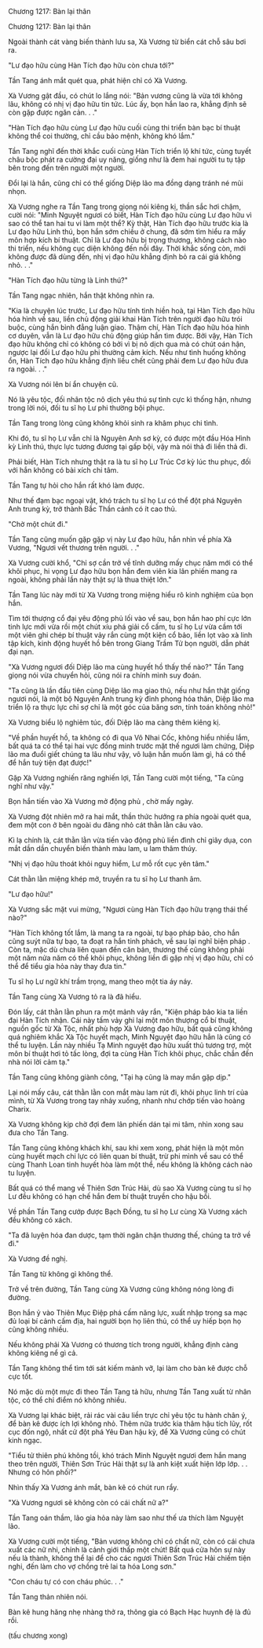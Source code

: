 




Chương 1217: Bàn lại thân


Chương 1217: Bàn lại thân

Ngoài thành cát vàng biến thành lưu sa, Xà Vương từ biển cát chỗ sâu bơi ra.

"Lư đạo hữu cùng Hàn Tích đạo hữu còn chưa tới?"

Tần Tang ánh mắt quét qua, phát hiện chỉ có Xà Vương.

Xà Vương gật đầu, có chút lo lắng nói: "Bản vương cũng là vừa tới không lâu, không có nhị vị đạo hữu tin tức. Lúc ấy, bọn hắn lao ra, khẳng định sẽ còn gặp được ngăn cản. . ."

"Hàn Tích đạo hữu cùng Lư đạo hữu cuối cùng thi triển bàn bạc bí thuật không thể coi thường, chỉ cầu bảo mệnh, không khó lắm."

Tần Tang nghĩ đến thời khắc cuối cùng Hàn Tích triển lộ khí tức, cùng tuyết châu bộc phát ra cường đại uy năng, giống như là đem hai người tu tụ tập bên trong đến trên người một người.

Đổi lại là hắn, cũng chỉ có thể giống Diệp lão ma đồng dạng tránh né mũi nhọn.

Xà Vương nghe ra Tần Tang trong giọng nói kiêng kị, thần sắc hơi chậm, cười nói: "Minh Nguyệt ngươi có biết, Hàn Tích đạo hữu cùng Lư đạo hữu vì sao có thể tan hai tu vi làm một thể? Kỳ thật, Hàn Tích đạo hữu trước kia là Lư đạo hữu Linh thú, bọn hắn sớm chiều ở chung, đã sớm tìm hiểu ra mấy môn hợp kích bí thuật. Chỉ là Lư đạo hữu bị trọng thương, không cách nào thi triển, nếu không cục diện không đến nỗi đây. Thời khắc sống còn, mới không được đã dùng đến, nhị vị đạo hữu khẳng định bỏ ra cái giá không nhỏ. . ."

"Hàn Tích đạo hữu từng là Linh thú?"

Tần Tang ngạc nhiên, hắn thật không nhìn ra.

"Kia là chuyện lúc trước, Lư đạo hữu tính tình hiền hoà, tại Hàn Tích đạo hữu hóa hình về sau, liền chủ động giải khai Hàn Tích trên người đạo hữu trói buộc, cùng hắn bình đẳng luận giao. Thậm chí, Hàn Tích đạo hữu hóa hình cơ duyên, vẫn là Lư đạo hữu chủ động giúp hắn tìm được. Bởi vậy, Hàn Tích đạo hữu không chỉ có không có bởi vì bị nô dịch qua mà có chút oán hận, ngược lại đối Lư đạo hữu phi thường cảm kích. Nếu như tình huống không ổn, Hàn Tích đạo hữu khẳng định liều chết cũng phải đem Lư đạo hữu đưa ra ngoài. . ."

Xà Vương nói lên bí ẩn chuyện cũ.

Nó là yêu tộc, đối nhân tộc nô dịch yêu thú sự tình cực kì thống hận, nhưng trong lời nói, đối tu sĩ họ Lư phi thường bội phục.

Tần Tang trong lòng cũng không khỏi sinh ra khâm phục chi tình.

Khi đó, tu sĩ họ Lư vẫn chỉ là Nguyên Anh sơ kỳ, có được một đầu Hóa Hình kỳ Linh thú, thực lực tương đương tại gấp bội, vậy mà nói thả đi liền thả đi.

Phải biết, Hàn Tích nhưng thật ra là tu sĩ họ Lư Trúc Cơ kỳ lúc thu phục, đối với hắn không có bài xích chi tâm.

Tần Tang tự hỏi cho hắn rất khó làm được.

Như thế đạm bạc ngoại vật, khó trách tu sĩ họ Lư có thể đột phá Nguyên Anh trung kỳ, trở thành Bắc Thần cảnh có ít cao thủ.

"Chờ một chút đi."

Tần Tang cũng muốn gặp gặp vị này Lư đạo hữu, hắn nhìn về phía Xà Vương, "Ngươi vết thương trên người. . ."

Xà Vương cười khổ, "Chỉ sợ cần trở về tĩnh dưỡng mấy chục năm mới có thể khôi phục, hi vọng Lư đạo hữu bọn hắn đem viên kia lân phiến mang ra ngoài, không phải lần này thật sự là thua thiệt lớn."

Tần Tang lúc này mới từ Xà Vương trong miệng hiểu rõ kinh nghiệm của bọn hắn.

Tìm tới thượng cổ đại yêu động phủ lối vào về sau, bọn hắn hao phí cực lớn tinh lực mới vừa rồi một chút xíu phá giải cổ cấm, tu sĩ họ Lư vừa cầm tới một viên ghi chép bí thuật vảy rắn cùng một kiện cổ bảo, liền lọt vào xà linh tập kích, kinh động huyết hồ bên trong Giang Trầm Tử bọn người, dẫn phát đại nạn.

"Xà Vương ngươi đối Diệp lão ma cùng huyết hồ thấy thế nào?" Tần Tang giọng nói vừa chuyển hỏi, cũng nói ra chính mình suy đoán.

"Ta cũng là lần đầu tiên cùng Diệp lão ma giao thủ, nếu như hắn thật giống ngươi nói, là một bộ Nguyên Anh trung kỳ đỉnh phong hóa thân, Diệp lão ma triển lộ ra thực lực chỉ sợ chỉ là một góc của băng sơn, tính toán không nhỏ!"

Xà Vương biểu lộ nghiêm túc, đối Diệp lão ma càng thêm kiêng kị.

"Về phần huyết hồ, ta không có đi qua Vô Nhai Cốc, không hiểu nhiều lắm, bất quá ta có thể tại hai vực đồng minh trước mặt thế ngươi làm chứng, Diệp lão ma đuổi giết chúng ta lâu như vậy, vô luận hắn muốn làm gì, há có thể để hắn tuỳ tiện đạt được!"

Gặp Xà Vương nghiến răng nghiến lợi, Tần Tang cười một tiếng, "Ta cũng nghĩ như vậy."

Bọn hắn tiến vào Xà Vương mở động phủ , chờ mấy ngày.

Xà Vương đột nhiên mở ra hai mắt, thần thức hướng ra phía ngoài quét qua, đem một con ở bên ngoài du đãng nhỏ cát thằn lằn câu vào.

Kì lạ chính là, cát thằn lằn vừa tiến vào động phủ liền đình chỉ giãy dụa, con mắt dần dần chuyển biến thành màu lam, u lam thâm thúy.

"Nhị vị đạo hữu thoát khỏi nguy hiểm, Lư mỗ rốt cục yên tâm."

Cát thằn lằn miệng khép mở, truyền ra tu sĩ họ Lư thanh âm.

"Lư đạo hữu!"

Xà Vương sắc mặt vui mừng, "Ngươi cùng Hàn Tích đạo hữu trạng thái thế nào?"

"Hàn Tích không tốt lắm, là mang ta ra ngoài, tự bạo pháp bảo, cho hắn cũng suýt nữa tự bạo, ta đoạt ra hắn tinh phách, về sau lại nghĩ biện pháp . Còn ta, mặc dù chưa liên quan đến căn bản, thương thế cũng không phải một năm nửa năm có thể khôi phục, không liền đi gặp nhị vị đạo hữu, chỉ có thể để tiểu gia hỏa này thay đưa tin."

Tu sĩ họ Lư ngữ khí trầm trọng, mang theo một tia áy náy.

Tần Tang cùng Xà Vương tỏ ra là đã hiểu.

Đón lấy, cát thằn lằn phun ra một mảnh vảy rắn, "Kiện pháp bảo kia ta liền đại Hàn Tích nhận. Cái này tấm vảy ghi lại một môn thượng cổ bí thuật, nguồn gốc từ Xà Tộc, nhất phù hợp Xà Vương đạo hữu, bất quá cũng không quá nghiêm khắc Xà Tộc huyết mạch, Minh Nguyệt đạo hữu hẳn là cũng có thể tu luyện. Lần này nhiều Tạ Minh nguyệt đạo hữu xuất thủ tương trợ, một môn bí thuật hơi tỏ tấc lòng, đợi ta cùng Hàn Tích khôi phục, chắc chắn đến nhà nói lời cảm tạ."

Tần Tang cũng không giành công, "Tại hạ cũng là may mắn gặp dịp."

Lại nói mấy câu, cát thằn lằn con mắt màu lam rút đi, khôi phục linh trí của mình, từ Xà Vương trong tay nhảy xuống, nhanh như chớp tiến vào hoàng Charix.

Xà Vương không kịp chờ đợi đem lân phiến dán tại mi tâm, nhìn xong sau đưa cho Tần Tang.

Tần Tang cũng không khách khí, sau khi xem xong, phát hiện là một môn cùng huyết mạch chi lực có liên quan bí thuật, trừ phi mình về sau có thể cùng Thanh Loan tinh huyết hòa làm một thể, nếu không là không cách nào tu luyện.

Bất quá có thể mang về Thiên Sơn Trúc Hải, dù sao Xà Vương cùng tu sĩ họ Lư đều không có hạn chế hắn đem bí thuật truyền cho hậu bối.

Về phần Tần Tang cướp được Bạch Đồng, tu sĩ họ Lư cùng Xà Vương xách đều không có xách.

"Ta đã luyện hóa đan dược, tạm thời ngăn chặn thương thế, chúng ta trở về đi."

Xà Vương đề nghị.

Tần Tang từ không gì không thể.

Trở về trên đường, Tần Tang cùng Xà Vương cũng không nóng lòng đi đường.

Bọn hắn ỷ vào Thiên Mục Điệp phá cấm năng lực, xuất nhập trong sa mạc đủ loại bí cảnh cấm địa, hai người bọn họ liên thủ, có thể uy hiếp bọn họ cũng không nhiều.

Nếu không phải Xà Vương có thương tích trong người, khẳng định càng không kiêng nể gì cả.

Tần Tang không thể tìm tới sát kiếm mảnh vỡ, lại làm cho bàn kê được chỗ cực tốt.

Nó mặc dù một mực đi theo Tần Tang tả hữu, nhưng Tần Tang xuất từ nhân tộc, có thể chỉ điểm nó không nhiều.

Xà Vương lại khác biệt, rải rác vài câu liền trực chỉ yêu tộc tu hành chân ý, để bàn kê được ích lợi không nhỏ. Thêm nữa trước kia thâm hậu tích lũy, rốt cục đốn ngộ, nhất cử đột phá Yêu Đan hậu kỳ, để Xà Vương cũng có chút kinh ngạc.

"Tiểu tử thiên phú không tồi, khó trách Minh Nguyệt ngươi đem hắn mang theo trên người, Thiên Sơn Trúc Hải thật sự là anh kiệt xuất hiện lớp lớp. . . Nhưng có hôn phối?"

Nhìn thấy Xà Vương ánh mắt, bàn kê có chút run rẩy.

"Xà Vương ngươi sẽ không còn có cái chất nữ a?"

Tần Tang oán thầm, lão gia hỏa này làm sao như thế ưa thích làm Nguyệt lão.

Xà Vương cười một tiếng, "Bản vương không chỉ có chất nữ, còn có cái chưa xuất các nữ nhi, chính là cảnh giới thấp một chút! Bất quá cửa hôn sự này nếu là thành, không thể lại để cho các ngươi Thiên Sơn Trúc Hải chiếm tiện nghi, đến làm cho vợ chồng trẻ lai ta hóa Long sơn."

"Con cháu tự có con cháu phúc. . ."

Tần Tang thản nhiên nói.

Bàn kê hung hăng nhẹ nhàng thở ra, thông gia có Bạch Hạc huynh đệ là đủ rồi.

(tấu chương xong)




